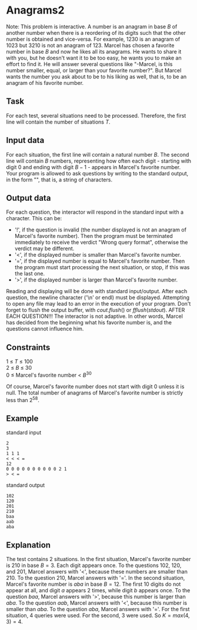 # Anagrams2

Note: This problem is interactive. A number is an anagram in base $B$ of another number when there is a reordering of its digits such that the other number is obtained and vice-versa. For example, $1230$ is an anagram of $1023$ but $3210$ is not an anagram of $123$. Marcel has chosen a favorite number in base $B$ and now he likes all its anagrams. He wants to share it with you, but he doesn't want it to be too easy, he wants you to make an effort to find it. He will answer several questions like "-Marcel, is this number smaller, equal, or larger than your favorite number?". But Marcel wants the number you ask about to be to his liking as well, that is, to be an anagram of his favorite number.

## Task

For each test, several situations need to be processed. Therefore, the first line will contain the number of situations $T$.

## Input data

For each situation, the first line will contain a natural number $B$. The second line will contain $B$ numbers, representing how often each digit - starting with digit $0$ and ending with digit $B - 1$ - appears in Marcel's favorite number. Your program is allowed to ask questions by writing to the standard output, in the form "<anagram>", that is, a string of characters.

## Output data

For each question, the interactor will respond in the standard input with a character. This can be:
- '!', if the question is invalid (the number displayed is not an anagram of Marcel's favorite number). Then the program must be terminated immediately to receive the verdict "Wrong query format", otherwise the verdict may be different.
- '<', if the displayed number is smaller than Marcel's favorite number.
- '=', if the displayed number is equal to Marcel's favorite number. Then the program must start processing the next situation, or stop, if this was the last one.
- '>', if the displayed number is larger than Marcel's favorite number.

Reading and displaying will be done with standard input/output. After each question, the newline character ('\n' or endl) must be displayed. Attempting to open any file may lead to an error in the execution of your program. Don't forget to flush the output buffer, with $cout.flush()$ or $fflush(stdout)$. AFTER EACH QUESTION!!! The interactor is not adaptive. In other words, Marcel has decided from the beginning what his favorite number is, and the questions cannot influence him.

## Constraints

1 $\leq$ $T$ $\leq$ 100  
2 $\leq$ $B$ $\leq$ 30  
0 $\leq$ Marcel's favorite number < $B^{30}$  

Of course, Marcel's favorite number does not start with digit $0$ unless it is null. The total number of anagrams of Marcel's favorite number is strictly less than $2^{58}$.

## Example

standard input
```
2
3
1 1 1
< < < =
12
0 0 0 0 0 0 0 0 0 0 2 1
> < =
```

standard output
```
102
120
201
210
baa
aab
aba
```

## Explanation

The test contains 2 situations. In the first situation, Marcel's favorite number is $210$ in base $B = 3$. Each digit appears once. To the questions $102$, $120$, and $201$, Marcel answers with '<', because these numbers are smaller than $210$. To the question $210$, Marcel answers with '='. In the second situation, Marcel's favorite number is $aba$ in base $B = 12$. The first $10$ digits do not appear at all, and digit $a$ appears $2$ times, while digit $b$ appears once. To the question $baa$, Marcel answers with '>', because this number is larger than $aba$. To the question $aab$, Marcel answers with '<', because this number is smaller than $aba$. To the question $aba$, Marcel answers with '='. For the first situation, $4$ queries were used. For the second, $3$ were used. So $K = max(4, 3) = 4$.